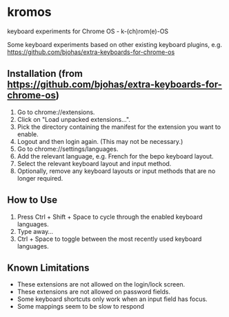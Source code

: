 # kromos
keyboard experiments for Chrome OS - k-(ch)rom(e)-OS

Some keyboard experiments based on other existing keyboard plugins, e.g. https://github.com/bjohas/extra-keyboards-for-chrome-os


## Installation (from https://github.com/bjohas/extra-keyboards-for-chrome-os)

1. Go to chrome://extensions.
2. Click on "Load unpacked extensions...".
3. Pick the directory containing the manifest for the extension you want to
enable.
4. Logout and then login again. (This may not be necessary.)
5. Go to chrome://settings/languages.
6. Add the relevant language, e.g. French for the bepo keyboard layout.
7. Select the relevant keyboard layout and input method.
8. Optionally, remove any keyboard layouts or input methods that are no longer
required.

## How to Use

1. Press Ctrl + Shift + Space to cycle through the enabled keyboard languages.
2. Type away…
3. Ctrl + Space to toggle between the most recently used keyboard languages.

## Known Limitations
- These extensions are not allowed on the login/lock screen.
- These extensions are not allowed on password fields.
- Some keyboard shortcuts only work when an input field has focus.
- Some mappings seem to be slow to respond

